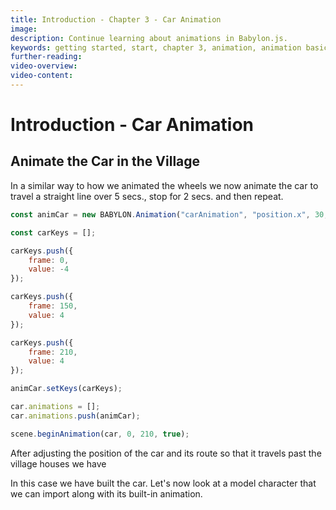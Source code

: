 ```yaml
---
title: Introduction - Chapter 3 - Car Animation
image:
description: Continue learning about animations in Babylon.js.
keywords: getting started, start, chapter 3, animation, animation basics
further-reading:
video-overview:
video-content:
---
```


# Introduction - Car Animation

## Animate the Car in the Village

In a similar way to how we animated the wheels we now animate the car to travel a straight line over 5 secs., stop for 2 secs. and then repeat.
```javascript
const animCar = new BABYLON.Animation("carAnimation", "position.x", 30, BABYLON.Animation.ANIMATIONTYPE_FLOAT, BABYLON.Animation.ANIMATIONLOOPMODE_CYCLE);

const carKeys = []; 

carKeys.push({
    frame: 0,
    value: -4
});

carKeys.push({
    frame: 150,
    value: 4
});

carKeys.push({
    frame: 210,
    value: 4
});

animCar.setKeys(carKeys);

car.animations = [];
car.animations.push(animCar);

scene.beginAnimation(car, 0, 210, true);
```

<Playground id="#KDPAQ9#16" title="Animated the Car Forward" description="Simple example of how to animate the car's position forward." image="/img/playgroundsAndNMEs/gettingStartedCarAnimation1.jpg"/>

After adjusting the position of the car and its route so that it travels past the village houses we have 

<Playground id="#KDPAQ9#17" title="Add the Car to the Village" description="Add the animating car back into the village." image="/img/playgroundsAndNMEs/gettingStartedCarAnimation2.jpg"/>

In this case we have built the car. Let's now look at a model character that we can import along with its built-in animation.

